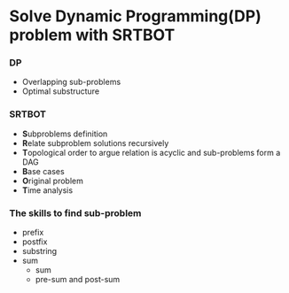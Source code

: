 # Solve Dynamic Programming(DP) problem with SRTBOT

### DP

- Overlapping sub-problems
- Optimal substructure

### SRTBOT

- **S**ubproblems definition
- **R**elate subproblem solutions recursively
- **T**opological order to argue relation is acyclic and sub-problems form a DAG
- **B**ase cases
- **O**riginal problem
- **T**ime analysis

### The skills to find sub-problem

- prefix
- postfix
- substring
- sum
  - sum
  - pre-sum and post-sum
